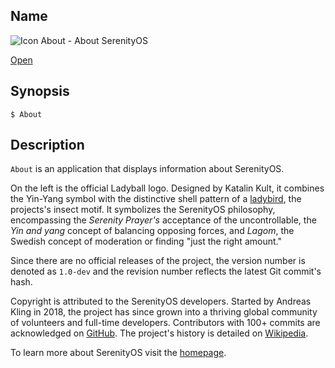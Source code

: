 ## Name

![Icon](/res/icons/16x16/ladyball.png) About - About SerenityOS

[Open](file:///bin/About)

## Synopsis

```**sh
$ About
```

## Description

`About` is an application that displays information about SerenityOS.

On the left is the official Ladyball logo. Designed by Katalin Kult, it combines the Yin-Yang symbol with the distinctive shell pattern of a [ladybird](https://en.wikipedia.org/wiki/Coccinellidae), the projects's insect motif. It symbolizes the SerenityOS philosophy, encompassing the *Serenity Prayer's* acceptance of the uncontrollable, the *Yin and yang* concept of balancing opposing forces, and *Lagom*, the Swedish concept of moderation or finding "just the right amount."

Since there are no official releases of the project, the version number is denoted as `1.0-dev` and the revision number reflects the latest Git commit's hash.

Copyright is attributed to the SerenityOS developers. Started by Andreas Kling in 2018, the project has since grown into a thriving global community of volunteers and full-time developers. Contributors with 100+ commits are acknowledged on [GitHub](https://github.com/Clark-E/inclusive-serenity#authors). The project's history is detailed on [Wikipedia](https://en.wikipedia.org/wiki/SerenityOS).

To learn more about SerenityOS visit the [homepage](https://serenityos.org).
